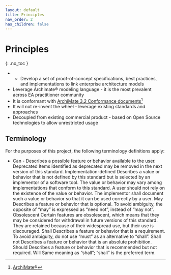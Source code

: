 ```yaml
---
layout: default
title: Principles
nav_order: 2
has_children: false
---
```


# Principles
{: .no_toc }

* * Develop a set of proof-of-concept specifications, best practices, and implementations to link enterprise architecture models
* Leverage Archimate® modeling language - it is the most prevalent across EA practitioner community
* It is conformant with  [ArchiMate 3.2 Conformance documents](https://pubs.opengroup.org/architecture/archimate3-doc/ch-Introduction.html#sec-Conformance)[^1]
* It will not re-invent the wheel - leverage existing standards and approaches
* Decoupled from existing commercial product - based on Open Source technologies to allow unrestricted usage

## Terminology

For the purposes of this project, the following terminology definitions apply:

* Can - Describes a possible feature or behavior available to the user.
Deprecated
Items identified as deprecated may be removed in the next version of this standard.
Implementation-defined
Describes a value or behavior that is not defined by this standard but is selected by an implementor of a software tool. The value or behavior may vary among implementations that conform to this standard. A user should not rely on the existence of the value or behavior. The implementor shall document such a value or behavior so that it can be used correctly by a user.
May
Describes a feature or behavior that is optional. To avoid ambiguity, the opposite of “may” is expressed as “need not”, instead of “may not”.
Obsolescent
Certain features are obsolescent, which means that they may be considered for withdrawal in future versions of this standard. They are retained because of their widespread use, but their use is discouraged.
Shall
Describes a feature or behavior that is a requirement. To avoid ambiguity, do not use “must” as an alternative to “shall”.
Shall not
Describes a feature or behavior that is an absolute prohibition.
Should
Describes a feature or behavior that is recommended but not required.
Will
Same meaning as “shall”; “shall” is the preferred term.

[^1]: [ArchiMate®](https://www.opengroup.org/archimate-forum/archimate-overview)